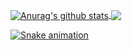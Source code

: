 

 <a href="https://github.com/RuanBernardino/github-readme-stats"><img align="center" src="https://github-readme-stats.vercel.app/api?username=RuanBernardino&show_icons=true&include_all_commits=true&theme=chartreuse-dark&hide_border=true" alt="Anurag's github stats"/>
<a href="https://github.com/RuanBernardino/github-readme-stats"><img align="center" src="https://github-readme-stats.vercel.app/api/top-langs/?username=RuanBernardino&layout=compact&theme=chartreuse-dark&hide_border=true"/>
<!--
**RuanBernardino/RuanBernardino** is a ✨ _special_ ✨ repository because its `README.md` (this file) appears on your GitHub profile.

Here are some ideas to get you started:

- 🔭 I’m currently working on ...
- 🌱 I’m currently learning ...
- 👯 I’m looking to collaborate on ...
- 🤔 I’m looking for help with ...
- 💬 Ask me about ...
- 📫 How to reach me: ...
- 😄 Pronouns: ...
- ⚡ Fun fact: ...
-->
![Snake animation](https://github.com/seu-usuário-aqui/seu-usuário-aqui/blob/output/github-contribution-grid-snake.svg)
